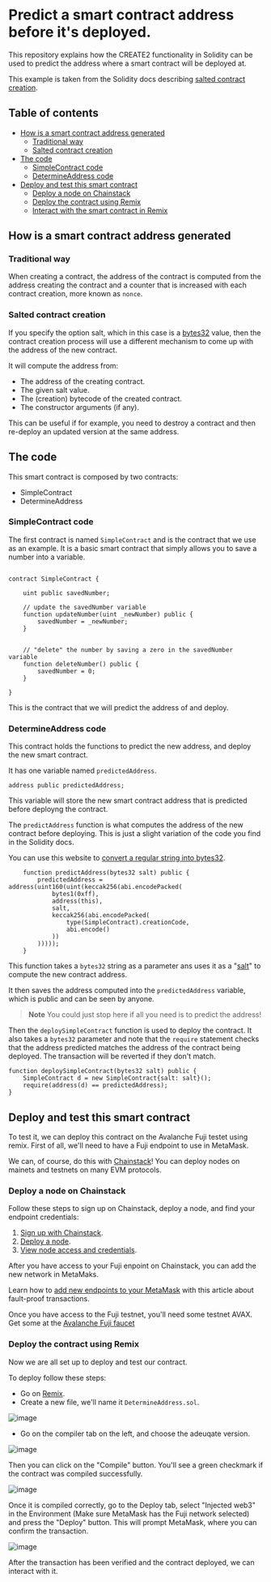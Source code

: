 # Predict a smart contract address before it's deployed.

This repository explains how the CREATE2 functionality in Solidity can be used to predict the address where a smart contract will be deployed at.

This example is taken from the Solidity docs describing [salted contract creation](https://docs.soliditylang.org/en/latest/control-structures.html#salted-contract-creations-create2).

## Table of contents

  - [How is a smart contract address generated](#how-is-a-smart-contract-address-generated)
    - [Traditional way](#traditional-way)
    - [Salted contract creation](#salted-contract-creation)
  - [The code](#the-code)
    - [SimpleContract code](#simplecontract-code)
    - [DetermineAddress code](#determineaddress-code)
  - [Deploy and test this smart contract](#deploy-and-test-this-smart-contract)
    - [Deploy a node on Chainstack](#deploy-a-node-on-chainstack)
    - [Deploy the contract using Remix](#deploy-the-contract-using-remix)
    - [Interact with the smart contract in Remix](#interact-with-the-smart-contract-in-remix)

## How is a smart contract address generated

### Traditional way 

When creating a contract, the address of the contract is computed from the address creating the contract and a counter that is increased with each contract creation, more known as ```nonce```.

### Salted contract creation

If you specify the option salt, which in this case is a [bytes32](https://jeancvllr.medium.com/solidity-tutorial-all-about-bytes-9d88fdb22676#:~:text=The%20fixed%20length%20bytes32%20can,not%20support%20variable%20length%20type.) value, then the contract creation process will use a different mechanism to come up with the address of the new contract.

It will compute the address from:

- The address of the creating contract.
- The given salt value.
- The (creation) bytecode of the created contract.
- The constructor arguments (if any).

This can be useful if for example, you need to destroy a contract and then re-deploy an updated version at the same address.

## The code

This smart contract is composed by two contracts:

- SimpleContract
- DetermineAddress

### SimpleContract code

The first contract is named ```SimpleContract``` and is the contract that we use as an example. It is a basic smart contract that simply allows you to save a number into a variable.

```sol

contract SimpleContract {

    uint public savedNumber;

    // update the savedNumber variable
    function updateNumber(uint _newNumber) public {
        savedNumber = _newNumber;
    }


    // "delete" the number by saving a zero in the savedNumber variable
    function deleteNumber() public {
        savedNumber = 0;
    }

}
```

This is the contract that we will predict the address of and deploy. 

### DetermineAddress code

This contract holds the functions to predict the new address, and deploy the new smart contract.

It has one variable named ```predictedAddress```.

```sol
address public predictedAddress;
```

This variable will store the new smart contract address that is predicted before deployng the contract. 

The ```predictAddress``` function is what computes the address of the new contract before deploying. This is just a slight variation of the code you find in the Solidity docs. 

You can use this website to [convert a regular string into bytes32](https://web3-type-converter.onbrn.com/). 

```sol
    function predictAddress(bytes32 salt) public {
        predictedAddress = address(uint160(uint(keccak256(abi.encodePacked(
            bytes1(0xff),
            address(this),
            salt,
            keccak256(abi.encodePacked(
                type(SimpleContract).creationCode,
                abi.encode()
            ))
        )))));
    }
```

This function takes a ```bytes32``` string as a parameter ans uses it as a "[salt](https://en.wikipedia.org/wiki/Salt_(cryptography))" to compute the new contract address. 

It then saves the address computed into the ```predictedAddress``` variable, which is public and can be seen by anyone. 

>**Note** You could just stop here if all you need is to predict the address!

Then the ```deploySimpleContract``` function is used to deploy the contract. It also takes a ```bytes32``` parameter and note that the ```require``` statement checks that the address predicted matches the address of the contract being deployed. The transaction will be reverted if they don't match. 

```sol
function deploySimpleContract(bytes32 salt) public {     
    SimpleContract d = new SimpleContract{salt: salt}();
    require(address(d) == predictedAddress);        
}
```

## Deploy and test this smart contract

To test it, we can deploy this contract on the Avalanche Fuji testet using remix. First of all, we'll need to have a Fuji endpoint to use in MetaMask. 

We can, of course, do this with [Chainstack](https://chainstack.com/)! You can deploy nodes on mainets and testnets on many EVM protocols.

### Deploy a node on Chainstack 

Follow these steps to sign up on Chainstack, deploy a node, and find your endpoint credentials:

1. [Sign up with Chainstack](https://console.chainstack.com/user/account/create).
1. [Deploy a node](https://docs.chainstack.com/platform/join-a-public-network).
1. [View node access and credentials](https://docs.chainstack.com/platform/view-node-access-and-credentials).

After you have access to your Fuji enpoint on Chainstack, you can add the new network in MetaMaks. 

Learn how to [add new endpoints to your MetaMask](https://chainstack.com/reliable-transactions-with-chainstack/) with this article about fault-proof transactions. 

Once you have access to the Fuji testnet, you'll need some testnet AVAX. Get some at the [Avalanche Fuji faucet](https://faucet.avax.network/)

### Deploy the contract using Remix

Now we are all set up to deploy and test our contract. 

To deploy follow these steps:

- Go on [Remix](https://remix.ethereum.org/).
- Create a new file, we'll name it ```DetermineAddress.sol```.

![image](https://user-images.githubusercontent.com/99700157/179084961-71b92eee-9a35-4c1e-aeb7-19bde99e8a2d.png)

- Go on the compiler tab on the left, and choose the adeuqate version. 

![image](https://user-images.githubusercontent.com/99700157/179293940-14a394e3-b0a0-41bb-821f-ac94031a6fcc.png)

Then you can click on the "Compile" button. You'll see a green checkmark if the contract was compiled successfully.

![image](https://user-images.githubusercontent.com/99700157/179294334-6d0b36a1-946c-443a-80e4-d54b0f15c6f8.png)

Once it is compiled correctly, go to the Deploy tab, select "Injected web3" in the Environment (Make sure MetaMask has the Fuji network selected) and press the "Deploy" button. This will prompt MetaMask, where you can confirm the transaction. 

![image](https://user-images.githubusercontent.com/99700157/179296144-5baf6c0d-5e60-47e9-ac9f-3f6edb24010f.png)

After the transaction has been verified and the contract deployed, we can interact with it.
